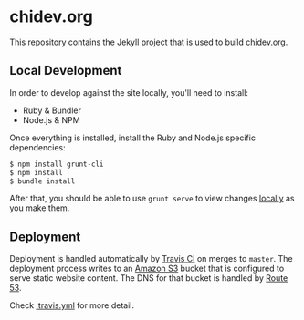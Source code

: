 # chidev.org

This repository contains the Jekyll project that is used to build [chidev.org](http://chidev.org/).

## Local Development

In order to develop against the site locally, you'll need to install:

- Ruby & Bundler
- Node.js & NPM

Once everything is installed, install the Ruby and Node.js specific dependencies:

```bash
$ npm install grunt-cli
$ npm install
$ bundle install
```

After that, you should be able to use `grunt serve` to view changes [locally](http://localhost:9000/) as you make them.

## Deployment

Deployment is handled automatically by [Travis CI](https://travis-ci.org/rharter/chidev.org) on merges to `master`. The deployment process writes to an [Amazon S3](http://aws.amazon.com/s3/) bucket that is configured to serve static website content. The DNS for that bucket is handled by [Route 53](http://aws.amazon.com/route53/).

Check [.travis.yml](.travis.yml) for more detail.
